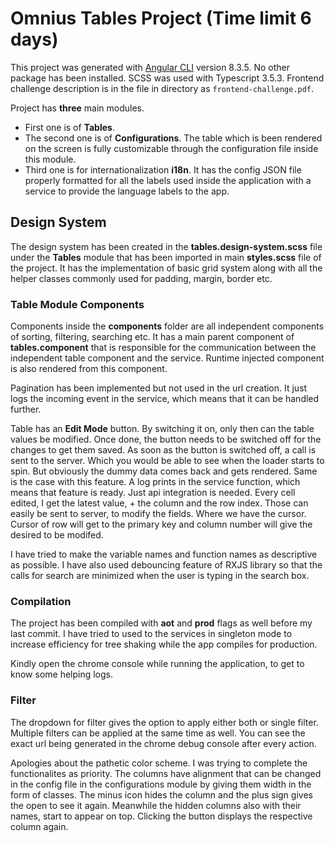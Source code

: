 # Omnius Tables Project (Time limit 6 days)

This project was generated with [Angular CLI](https://github.com/angular/angular-cli) version 8.3.5. No other package has been installed. SCSS was used with Typescript 3.5.3. Frontend challenge description is in the file in directory as `frontend-challenge.pdf`.

Project has **three** main modules.
- First one is of **Tables**.
- The second one is of **Configurations**. The table which is been rendered on the screen is fully customizable through the configuration file inside this module.
- Third one is for internationalization **i18n**. It has the config JSON file properly formatted for all the labels used inside the application with a service to provide the language labels to the app. 

## Design System
The design system has been created in the **tables.design-system.scss** file under the **Tables** module that has been imported in main **styles.scss** file of the project. It has the implementation of basic grid system along with all the helper classes commonly used for padding, margin, border etc.

### Table Module Components
Components inside the **components** folder are all independent components of sorting, filtering, searching etc.
It has a main parent component of **tables.component**  that is responsible for the communication between the independent table component and the service. Runtime injected component is also rendered from this component. 

Pagination has been implemented but not used in the url creation. It just logs the incoming event in the service, which means that it can be handled further. 

Table has an **Edit Mode** button. By switching it on, only then can the table values be modified. Once done, the button needs to be switched off for the changes to get them saved. As soon as the button is switched off, a call is sent to the server. Which you would be able to see when the loader starts to spin. But obviously the dummy data comes back and gets rendered. Same is the case with this feature. A log prints in the service function, which means that feature is ready. Just api integration is needed. 
Every cell edited, I get the latest value, + the column and the row index. Those can easily be sent to server, to modify the fields. Where we have the cursor. Cursor of row will get to the primary key and column number will give the desired to be modifed. 

I have tried to make the variable names and function names as descriptive as possible. I have also used debouncing feature of RXJS library so that the calls for search are minimized when the user is typing in the search box.

### Compilation
The project has been compiled with **aot** and **prod** flags as well before my last commit. 
I have tried to used to the services in singleton mode to increase efficiency for tree shaking while the app compiles for production.

Kindly open the chrome console while running the application, to get to know some helping logs. 

### Filter
The dropdown for filter gives the option to apply either both or single filter. Multiple filters can be applied at the same time as well. You can see the exact url being generated in the chrome debug console after every action. 

Apologies about the pathetic color scheme. I was trying to complete the functionalites as priority. The columns have alignment that can be changed in the config file in the configurations module by giving them width in the form of classes. The minus icon hides the column and the plus sign gives the open to see it again. Meanwhile the hidden columns also with their names, start to appear on top. Clicking the button displays the respective column again. 
